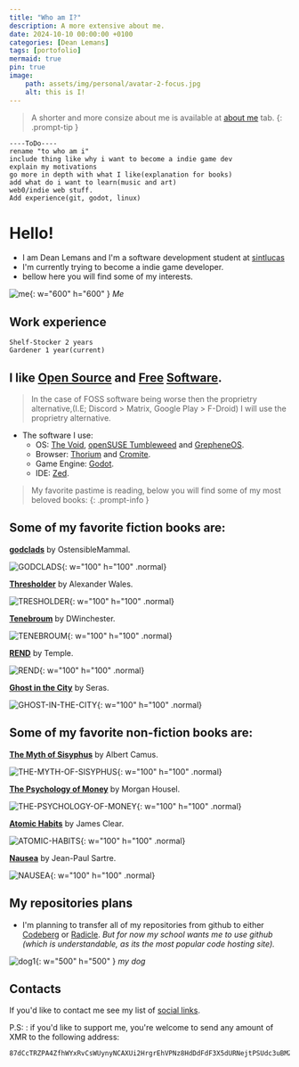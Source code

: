 ```yaml
---
title: "Who am I?"
description: A more extensive about me.
date: 2024-10-10 00:00:00 +0100
categories: [Dean Lemans]
tags: [portofolio]
mermaid: true
pin: true
image:
    path: assets/img/personal/avatar-2-focus.jpg
    alt: this is I!
---
```

>A shorter and more consize about me is available at [about me](https://deanlemans.github.io/about-me/) tab.
{: .prompt-tip }

```
----ToDo----
rename "to who am i"
include thing like why i want to become a indie game dev
explain my motivations
go more in depth with what I like(explanation for books)
add what do i want to learn(music and art)
web0/indie web stuff.
Add experience(git, godot, linux)
```


# Hello!

- I am Dean Lemans and I'm a software development student at [sintlucas](https://www.sintlucas.nl/)
- I'm currently trying to become a indie game developer.
- bellow here you will find some of my interests.


![me](/assets/img/personal/avatar-2.jpg){: w="600" h="600" }
_Me_

## Work experience
```
Shelf-Stocker 2 years
Gardener 1 year(current)
```

## I like [Open Source](https://opensource.org/osd) and [Free](https://writefreesoftware.org/learn) [Software](https://www.gnu.org/philosophy/free-sw.en.html).

> In the case of FOSS software being worse then the proprietry alternative,(I.E; Discord > Matrix, Google Play > F-Droid) I will use the proprietry alternative.

- The software I use:
    - OS: [The Void](https://voidlinux.org/), [openSUSE Tumbleweed](https://www.opensuse.org/#Tumbleweed) and [GrepheneOS](https://grapheneos.org/).
    - Browser: [Thorium](https://thorium.rocks/) and [Cromite](https://github.com/uazo/cromite).
    - Game Engine: [Godot](https://godotengine.org/).
    - IDE: [Zed](https://zed.dev/).

> My favorite pastime is reading, below you will find some of my most beloved books:
{: .prompt-info }
## Some of my favorite fiction books are:

**[godclads](https://www.royalroad.com/fiction/59663/godclads)** by OstensibleMammal.

![GODCLADS](/assets/img/post/GODCLADS.jpg){: w="100" h="100" .normal}

**[Thresholder](https://www.royalroad.com/fiction/60396/thresholder)** by Alexander Wales.

![TRESHOLDER](/assets/img/post/TRESHOLDER.jpg){: w="100" h="100" .normal}

**[Tenebroum](https://www.royalroad.com/fiction/58643/tenebroum-book-1-stubbed)** by DWinchester.

![TENEBROUM](/assets/img/post/TENEBROUM.jpg){: w="100" h="100" .normal}

**[REND](https://www.royalroad.com/fiction/32615/rend)** by Temple.

![REND](/assets/img/post/REND.jpg){: w="100" h="100" .normal}

**[Ghost in the City](https://www.royalroad.com/fiction/62125/ghost-in-the-city-cyberpunk-gamer-si)** by Seras.

![GHOST-IN-THE-CITY](/assets/img/post/GHOST-IN-THE-CITY.jpg){: w="100" h="100" .normal}

## Some of my favorite non-fiction books are:

**[The Myth of Sisyphus](https://www.goodreads.com/book/show/91950.The_Myth_of_Sisyphus)** by Albert Camus.

![THE-MYTH-OF-SISYPHUS](/assets/img/post/THE-MYTH-OF-SISYPHUS.jpg){: w="100" h="100" .normal}

**[The Psychology of Money](https://www.goodreads.com/book/show/41881472-the-psychology-of-money)** by Morgan Housel.

![THE-PSYCHOLOGY-OF-MONEY](/assets/img/post/THE-PSYCHOLOGY-OF-MONEY.jpg){: w="100" h="100" .normal}

**[Atomic Habits](https://www.goodreads.com/book/show/40121378-atomic-habits)** by James Clear.

![ATOMIC-HABITS](/assets/img/post/ATOMIC-HABITS.jpg){: w="100" h="100" .normal}

**[Nausea](https://www.goodreads.com/book/show/298275.Nausea)** by Jean-Paul Sartre.

![NAUSEA](/assets/img/post/NAUSEA.JPG){: w="100" h="100" .normal}




## My repositories plans

- I'm planning to transfer all of my repositories from github to either [Codeberg](https://codeberg.org/) or [Radicle](https://radicle.xyz/). 
*But for now my school wants me to use github (which is understandable, as its the most popular code hosting site).*

![dog1](assets/img/personal/dog1.jpg){: w="500" h="500" }
_my dog_

## Contacts

If you'd like to contact me see my list of [social links](https://linksta.cc/@Dean).


P.S:
: if you'd like to support me, you're welcome to send any amount of XMR to the following address: 
```
87dCcTRZPA4ZfhWYxRvCsWUynyNCAXUi2HrgrEhVPNz8HdDdFdF3X5dURNejtPSUdc3uBMZpri5D4PJqJwacXDa1AYahHQ5
```
